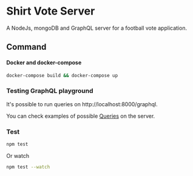 # Shirt Vote Server

A NodeJs, mongoDB and GraphQL server for a football vote application.

## Command

#### Docker and docker-compose

```bash
docker-compose build && docker-compose up
```

### Testing GraphQL playground

It's possible to run queries on http://localhost:8000/graphql.

You can check examples of possible [Queries](https://github.com/lmsfelipe/vote-server/blob/master/queries-example.graphql) on the server.

### Test

```bash
npm test
```

Or watch

```bash
npm test --watch
```
